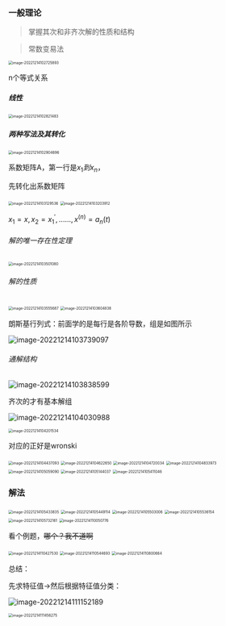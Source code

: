 ### 一般理论

> 掌握其次和非齐次解的性质和结构

> 常数变易法

<img src="C:\Users\23580\AppData\Roaming\Typora\typora-user-images\image-20221214102725893.png" alt="image-20221214102725893" style="zoom:50%;" />

n个等式关系

##### 线性

<img src="C:\Users\23580\AppData\Roaming\Typora\typora-user-images\image-20221214102821483.png" alt="image-20221214102821483" style="zoom:50%;" />

##### 两种写法及其转化

<img src="C:\Users\23580\AppData\Roaming\Typora\typora-user-images\image-20221214102904696.png" alt="image-20221214102904696" style="zoom:50%;" />

系数矩阵A，第一行是$x_1到x_n$，

先转化出系数矩阵

<img src="C:\Users\23580\AppData\Roaming\Typora\typora-user-images\image-20221214103129536.png" alt="image-20221214103129536" style="zoom:50%;" />



<img src="C:\Users\23580\AppData\Roaming\Typora\typora-user-images\image-20221214103203912.png" alt="image-20221214103203912" style="zoom:50%;" />



$x_1=x,x_2=x_1^{'},......,x^{(n)}=a_n(t)$

###### 解的唯一存在性定理

<img src="C:\Users\23580\AppData\Roaming\Typora\typora-user-images\image-20221214103501080.png" alt="image-20221214103501080" style="zoom:50%;" />

###### 解的性质

<img src="C:\Users\23580\AppData\Roaming\Typora\typora-user-images\image-20221214103555687.png" alt="image-20221214103555687" style="zoom:50%;" />

<img src="C:\Users\23580\AppData\Roaming\Typora\typora-user-images\image-20221214103604838.png" alt="image-20221214103604838" style="zoom:50%;" />



朗斯基行列式：前面学的是每行是各阶导数，组是如图所示

![image-20221214103739097](C:\Users\23580\AppData\Roaming\Typora\typora-user-images\image-20221214103739097.png)

###### 通解结构

![image-20221214103838599](C:\Users\23580\AppData\Roaming\Typora\typora-user-images\image-20221214103838599.png)

齐次的才有基本解组



![image-20221214104030988](C:\Users\23580\AppData\Roaming\Typora\typora-user-images\image-20221214104030988.png)

<img src="C:\Users\23580\AppData\Roaming\Typora\typora-user-images\image-20221214104201534.png" alt="image-20221214104201534" style="zoom:50%;" />

对应的正好是wronski

<img src="C:\Users\23580\AppData\Roaming\Typora\typora-user-images\image-20221214104437093.png" alt="image-20221214104437093" style="zoom:50%;" />



<img src="C:\Users\23580\AppData\Roaming\Typora\typora-user-images\image-20221214104622650.png" alt="image-20221214104622650" style="zoom:50%;" />



<img src="C:\Users\23580\AppData\Roaming\Typora\typora-user-images\image-20221214104720034.png" alt="image-20221214104720034" style="zoom:50%;" />



<img src="C:\Users\23580\AppData\Roaming\Typora\typora-user-images\image-20221214104833973.png" alt="image-20221214104833973" style="zoom:50%;" />



<img src="C:\Users\23580\AppData\Roaming\Typora\typora-user-images\image-20221214105059090.png" alt="image-20221214105059090" style="zoom:50%;" />



<img src="C:\Users\23580\AppData\Roaming\Typora\typora-user-images\image-20221214105144037.png" alt="image-20221214105144037" style="zoom:50%;" />

<img src="C:\Users\23580\AppData\Roaming\Typora\typora-user-images\image-20221214105411046.png" alt="image-20221214105411046" style="zoom:50%;" />







### 解法

<img src="C:\Users\23580\AppData\Roaming\Typora\typora-user-images\image-20221214105433835.png" alt="image-20221214105433835" style="zoom:50%;" />



<img src="C:\Users\23580\AppData\Roaming\Typora\typora-user-images\image-20221214105449114.png" alt="image-20221214105449114" style="zoom:50%;" />

<img src="C:\Users\23580\AppData\Roaming\Typora\typora-user-images\image-20221214105503006.png" alt="image-20221214105503006" style="zoom:50%;" />

<img src="C:\Users\23580\AppData\Roaming\Typora\typora-user-images\image-20221214105536154.png" alt="image-20221214105536154" style="zoom:50%;" />

<img src="C:\Users\23580\AppData\Roaming\Typora\typora-user-images\image-20221214105732161.png" alt="image-20221214105732161" style="zoom:50%;" />

<img src="C:\Users\23580\AppData\Roaming\Typora\typora-user-images\image-20221214110050776.png" alt="image-20221214110050776" style="zoom:50%;" />

看个例题，~~哪个？我不道啊~~

<img src="C:\Users\23580\AppData\Roaming\Typora\typora-user-images\image-20221214110427530.png" alt="image-20221214110427530" style="zoom:50%;" />

<img src="C:\Users\23580\AppData\Roaming\Typora\typora-user-images\image-20221214110544693.png" alt="image-20221214110544693" style="zoom:50%;" />

<img src="C:\Users\23580\AppData\Roaming\Typora\typora-user-images\image-20221214110800664.png" alt="image-20221214110800664" style="zoom:50%;" />

总结：

先求特征值->然后根据特征值分类：

![image-20221214111152189](C:\Users\23580\AppData\Roaming\Typora\typora-user-images\image-20221214111152189.png)

<img src="C:\Users\23580\AppData\Roaming\Typora\typora-user-images\image-20221214111456275.png" alt="image-20221214111456275" style="zoom:50%;" />
